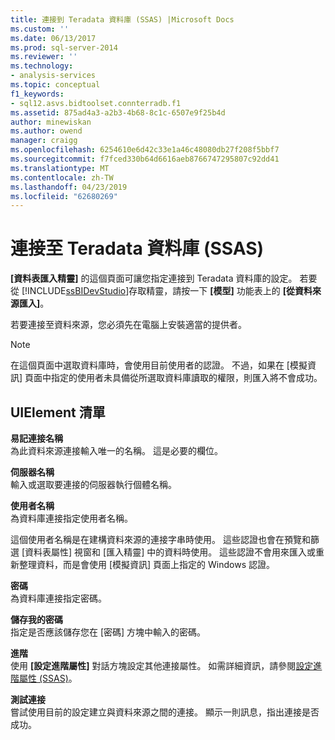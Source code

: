 ```yaml
---
title: 連接到 Teradata 資料庫 (SSAS) |Microsoft Docs
ms.custom: ''
ms.date: 06/13/2017
ms.prod: sql-server-2014
ms.reviewer: ''
ms.technology:
- analysis-services
ms.topic: conceptual
f1_keywords:
- sql12.asvs.bidtoolset.connterradb.f1
ms.assetid: 875ad4a3-a2b3-4b68-8c1c-6507e9f25b4d
author: minewiskan
ms.author: owend
manager: craigg
ms.openlocfilehash: 6254610e6d42c33e1a46c48080db27f208f5bbf7
ms.sourcegitcommit: f7fced330b64d6616aeb8766747295807c92dd41
ms.translationtype: MT
ms.contentlocale: zh-TW
ms.lasthandoff: 04/23/2019
ms.locfileid: "62680269"
---
```

# <a name="connect-to-a-teradata-database-ssas"></a>連接至 Teradata 資料庫 (SSAS)
  **[資料表匯入精靈]** 的這個頁面可讓您指定連接到 Teradata 資料庫的設定。 若要從 [!INCLUDE[ssBIDevStudio](../includes/ssbidevstudio-md.md)]存取精靈，請按一下 **[模型]** 功能表上的 **[從資料來源匯入]**。  
  
 若要連接至資料來源，您必須先在電腦上安裝適當的提供者。  
  
> [!NOTE]  
>  在這個頁面中選取資料庫時，會使用目前使用者的認證。 不過，如果在 [模擬資訊] 頁面中指定的使用者未具備從所選取資料庫讀取的權限，則匯入將不會成功。  
  
## <a name="uielement-list"></a>UIElement 清單  
 **易記連接名稱**  
 為此資料來源連接輸入唯一的名稱。 這是必要的欄位。  
  
 **伺服器名稱**  
 輸入或選取要連接的伺服器執行個體名稱。  
  
 **使用者名稱**  
 為資料庫連接指定使用者名稱。  
  
 這個使用者名稱是在建構資料來源的連接字串時使用。 這些認證也會在預覽和篩選 [資料表屬性] 視窗和 [匯入精靈] 中的資料時使用。 這些認證不會用來匯入或重新整理資料，而是會使用 [模擬資訊] 頁面上指定的 Windows 認證。  
  
 **密碼**  
 為資料庫連接指定密碼。  
  
 **儲存我的密碼**  
 指定是否應該儲存您在 [密碼] 方塊中輸入的密碼。  
  
 **進階**  
 使用 **[設定進階屬性]** 對話方塊設定其他連接屬性。 如需詳細資訊，請參閱[設定進階屬性 &#40;SSAS&#41;](set-advanced-properties-ssas.md)。  
  
 **測試連接**  
 嘗試使用目前的設定建立與資料來源之間的連接。 顯示一則訊息，指出連接是否成功。  
  
  
